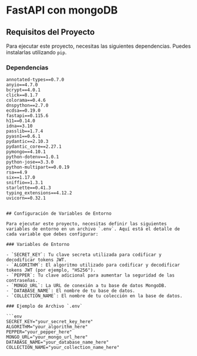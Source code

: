 # FastAPI con mongoDB

## Requisitos del Proyecto

Para ejecutar este proyecto, necesitas las siguientes dependencias. Puedes instalarlas utilizando `pip`.

### Dependencias

```plaintext
annotated-types==0.7.0
anyio==4.7.0
bcrypt==4.0.1
click==8.1.7
colorama==0.4.6
dnspython==2.7.0
ecdsa==0.19.0
fastapi==0.115.6
h11==0.14.0
idna==3.10
passlib==1.7.4
pyasn1==0.6.1
pydantic==2.10.3
pydantic_core==2.27.1
pymongo==4.10.1
python-dotenv==1.0.1
python-jose==3.3.0
python-multipart==0.0.19
rsa==4.9
six==1.17.0
sniffio==1.3.1
starlette==0.41.3
typing_extensions==4.12.2
uvicorn==0.32.1


## Configuración de Variables de Entorno

Para ejecutar este proyecto, necesitas definir las siguientes variables de entorno en un archivo `.env`. Aquí está el detalle de cada variable que debes configurar:

### Variables de Entorno

- `SECRET_KEY`: Tu clave secreta utilizada para codificar y decodificar tokens JWT.
- `ALGORITHM`: El algoritmo utilizado para codificar y decodificar tokens JWT (por ejemplo, "HS256").
- `PEPPER`: Tu clave adicional para aumentar la seguridad de las contraseñas.
- `MONGO_URL`: La URL de conexión a tu base de datos MongoDB.
- `DATABASE_NAME`: El nombre de tu base de datos.
- `COLLECTION_NAME`: El nombre de tu colección en la base de datos.

### Ejemplo de Archivo `.env`

```env
SECRET_KEY="your_secret_key_here"
ALGORITHM="your_algorithm_here"
PEPPER="your_pepper_here"
MONGO_URL="your_mongo_url_here"
DATABASE_NAME="your_database_name_here"
COLLECTION_NAME="your_collection_name_here"



